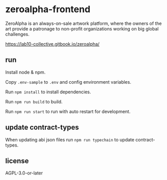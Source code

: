 zeroalpha-frontend
==================

ZeroAlpha is an always-on-sale artwork platform, where the owners of the art provide a patronage to non-profit 
organizations working on big global challenges.

https://lab10-collective.gitbook.io/zeroalpha/

run
---

Install node & npm.

Copy `.env-sample` to `.env` and config environment variables.

Run `npm install` to install dependencies.

Run `npm run build` to build.

Run `npm run start` to run with auto restart for development.


update contract-types
---------------------

When updating abi json files run `npm run typechain` to update contract-types.


license
-------

AGPL-3.0-or-later
